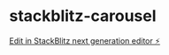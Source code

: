 # stackblitz-carousel

[Edit in StackBlitz next generation editor ⚡️](https://stackblitz.com/~/github.com/Werisu/stackblitz-carousel)
